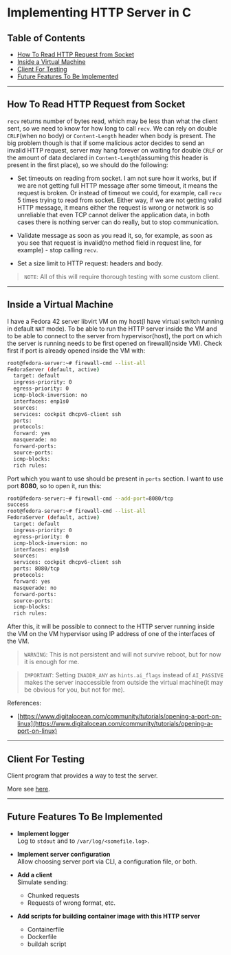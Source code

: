 # Implementing HTTP Server in C

## Table of Contents
- [How To Read HTTP Request from Socket](#how-to-read-http-request-from-socket)
- [Inside a Virtual Machine](#inside-a-virtual-machine)
- [Client For Testing](#client-for-testing)
- [Future Features To Be Implemented](#future-features-to-be-implemented)

---

## How To Read HTTP Request from Socket

`recv` returns number of bytes read, which may be less than what the client sent, so we need to know for how long to call `recv`. We can rely on double `CRLF`(when no body) or `Content-Length` header when body is present. The big problem though is that if some malicious actor decides to send an invalid HTTP request, server may hang forever on waiting for double `CRLF` or the amount of data declared in `Content-Length`(assuming this header is present in the first place), so we should do the following:

- Set timeouts on reading from socket. I am not sure how it works, but if we are not getting full HTTP message after some timeout, it means the request is broken. Or instead of timeout we could, for example, call `recv` 5 times trying to read from socket. Either way, if we are not getting valid HTTP message, it means either the request is wrong or network is so unreliable that even TCP cannot deliver the application data, in both cases there is nothing server can do really, but to stop communication.

- Validate message as soon as you read it, so, for example, as soon as you see that request is invalid(no method field in request line, for example) - stop calling `recv`.

- Set a size limit to HTTP request: headers and body.

> `NOTE`: All of this will require thorough testing with some custom client.

---

## Inside a Virtual Machine

I have a Fedora 42 server libvirt VM on my host(I have virtual switch running in default `NAT` mode). To be able to run the HTTP server inside the VM and to be able to connect to the server from hypervisor(host), the port on which the server is running needs to be first opened on firewall(inside VM). Check first if port is already opened inside the VM with:

```bash
root@fedora-server:~# firewall-cmd --list-all
FedoraServer (default, active)
  target: default
  ingress-priority: 0
  egress-priority: 0
  icmp-block-inversion: no
  interfaces: enp1s0
  sources:
  services: cockpit dhcpv6-client ssh
  ports:
  protocols:
  forward: yes
  masquerade: no
  forward-ports:
  source-ports:
  icmp-blocks:
  rich rules:
```

Port which you want to use should be present in `ports` section. I want to use port **8080**, so to open it, run this:

```bash
root@fedora-server:~# firewall-cmd --add-port=8080/tcp
success
root@fedora-server:~# firewall-cmd --list-all
FedoraServer (default, active)
  target: default
  ingress-priority: 0
  egress-priority: 0
  icmp-block-inversion: no
  interfaces: enp1s0
  sources:
  services: cockpit dhcpv6-client ssh
  ports: 8080/tcp
  protocols:
  forward: yes
  masquerade: no
  forward-ports:
  source-ports:
  icmp-blocks:
  rich rules:
```

After this, it will be possible to connect to the HTTP server running inside the VM on the VM hypervisor using IP address of one of the interfaces of the VM.

> `WARNING`: This is not persistent and will not survive reboot, but for now it is enough for me.

> `IMPORTANT`: Setting `INADDR_ANY` as `hints.ai_flags` instead of `AI_PASSIVE` makes the server inaccessible from outside the virtual machine(it may be obvious for you, but not for me).

References:

- [https://www.digitalocean.com/community/tutorials/opening-a-port-on-linux](https://www.digitalocean.com/community/tutorials/opening-a-port-on-linux)

---

## Client For Testing

Client program that provides a way to test the server.

More see [here](./testing/testcases.md).

---

## Future Features To Be Implemented

- **Implement logger**  
  Log to `stdout` and to `/var/log/<somefile.log>`.

- **Implement server configuration**  
  Allow choosing server port via CLI, a configuration file, or both.
  
- **Add a client**  
  Simulate sending:
  - Chunked requests  
  - Requests of wrong format, etc.

- **Add scripts for building container image with this HTTP server**
  - Containerfile
  - Dockerfile
  - buildah script
